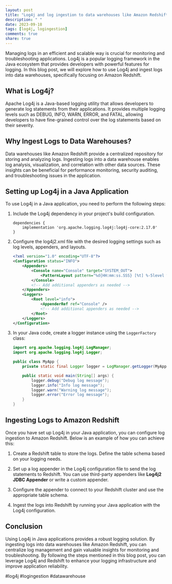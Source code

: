 ```yaml
---
layout: post
title: "Log4j and log ingestion to data warehouses like Amazon Redshift in Java applications"
description: " "
date: 2023-09-18
tags: [log4j, logingestion]
comments: true
share: true
---
```


Managing logs in an efficient and scalable way is crucial for monitoring and troubleshooting applications. Log4j is a popular logging framework in the Java ecosystem that provides developers with powerful features for logging. In this blog post, we will explore how to use Log4j and ingest logs into data warehouses, specifically focusing on Amazon Redshift.

## What is Log4j?

Apache Log4j is a Java-based logging utility that allows developers to generate log statements from their applications. It provides multiple logging levels such as DEBUG, INFO, WARN, ERROR, and FATAL, allowing developers to have fine-grained control over the log statements based on their severity.

## Why Ingest Logs to Data Warehouses?

Data warehouses like Amazon Redshift provide a centralized repository for storing and analyzing logs. Ingesting logs into a data warehouse enables log analysis, visualization, and correlation with other data sources. These insights can be beneficial for performance monitoring, security auditing, and troubleshooting issues in the application.

## Setting up Log4j in a Java Application

To use Log4j in a Java application, you need to perform the following steps:

1. Include the Log4j dependency in your project's build configuration.
    ```
    dependencies {
        implementation 'org.apache.logging.log4j:log4j-core:2.17.0'
    }
    ```

2. Configure the log4j2.xml file with the desired logging settings such as log levels, appenders, and layouts.

    ```xml
    <?xml version="1.0" encoding="UTF-8"?>
    <Configuration status="INFO">
        <Appenders>
            <Console name="Console" target="SYSTEM_OUT">
                <PatternLayout pattern="%d{HH:mm:ss.SSS} [%t] %-5level %logger{36} - %msg%n" />
            </Console>
            <!-- Add additional appenders as needed -->
        </Appenders>
        <Loggers>
            <Root level="info">
                <AppenderRef ref="Console" />
                <!-- Add additional appenders as needed -->
            </Root>
        </Loggers>
    </Configuration>
    ```

3. In your Java code, create a logger instance using the `LoggerFactory` class:

    ```java
    import org.apache.logging.log4j.LogManager;
    import org.apache.logging.log4j.Logger;

    public class MyApp {
        private static final Logger logger = LogManager.getLogger(MyApp.class);

        public static void main(String[] args) {
            logger.debug("Debug log message");
            logger.info("Info log message");
            logger.warn("Warning log message");
            logger.error("Error log message");
        }
    }
    ```

## Ingesting Logs to Amazon Redshift

Once you have set up Log4j in your Java application, you can configure log ingestion to Amazon Redshift. Below is an example of how you can achieve this:

1. Create a Redshift table to store the logs. Define the table schema based on your logging needs.

2. Set up a log appender in the Log4j configuration file to send the log statements to Redshift. You can use third-party appenders like **Log4j2 JDBC Appender** or write a custom appender.

3. Configure the appender to connect to your Redshift cluster and use the appropriate table schema.

4. Ingest the logs into Redshift by running your Java application with the Log4j configuration.

## Conclusion

Using Log4j in Java applications provides a robust logging solution. By ingesting logs into data warehouses like Amazon Redshift, you can centralize log management and gain valuable insights for monitoring and troubleshooting. By following the steps mentioned in this blog post, you can leverage Log4j and Redshift to enhance your logging infrastructure and improve application reliability.

#log4j #logingestion #datawarehouse